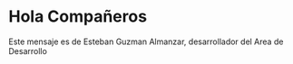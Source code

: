 # Hola Compañeros

Este mensaje es de Esteban Guzman Almanzar, desarrollador del Area de Desarrollo
